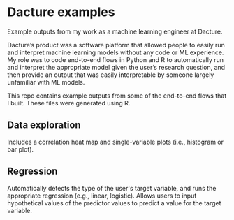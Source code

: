 # Dacture examples 
Example outputs from my work as a machine learning engineer at Dacture.

Dacture’s product was a software platform that allowed people to easily run and interpret machine learning models without any code or ML experience. 
My role was to code end-to-end flows in Python and R to automatically run and interpret the appropriate model given the user’s research question, 
and then provide an output that was easily interpretable by someone largely unfamiliar with ML models.

This repo contains example outputs from some of the end-to-end flows that I built. These files were generated using R. 

## Data exploration

Includes a correlation heat map and single-variable plots (i.e., histogram or bar plot).

## Regression

Automatically detects the type of the user's target variable, and runs the appropriate regression (e.g., linear, logistic). 
Allows users to input hypothetical values of the predictor values to predict a value for the target variable.
